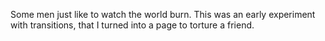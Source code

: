 Some men just like to watch the world burn. This was an early experiment with transitions, that I turned into a page to torture a friend.
